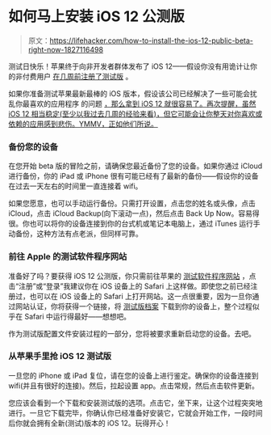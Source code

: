 # 如何马上安装 iOS 12 公测版

> 原文：<https://lifehacker.com/how-to-install-the-ios-12-public-beta-right-now-1827116498>

测试日快乐！苹果终于向非开发者群体发布了 iOS 12——假设你没有用诡计让你的非付费用户 [在几周前注册了测试版](https://lifehacker.com/how-to-get-apples-mac-iphone-watch-and-tv-betas-witho-1826578952#_ga=2.119799819.2007615953.1529957659-524386510.1512754476) 。



如果你准备测试苹果最新最棒的 iOS 版本，假设该公司已经解决了一些可能会扰乱你最喜欢的应用程序 的问题 [，那么拿到 iOS 12 就很容易了。再次提醒，虽然 iOS 12 相当稳定(至少以我过去几周的经验来看)，但它可能会让你整天对你喜欢或依赖的应用感到悲伤。YMMV，正如他们所说。](https://www.reddit.com/r/iOSBeta/comments/8otrzv/discussion_list_of_apps_that_dont_work_on_ios_12/)

### 备份您的设备

在您开始 beta 版的冒险之前，请确保您最近备份了您的设备。如果你通过 iCloud 进行备份，你的 iPad 或 iPhone 很有可能已经有了最新的备份——假设你的设备在过去一天左右的时间里一直连接着 wifi。

如果您愿意，也可以手动运行备份。只需打开设置，点击您的姓名或头像，点击 iCloud，点击 iCloud Backup(向下滚动一点)，然后点击 Back Up Now。容易得很。你也可以将你的设备连接到你的台式机或笔记本电脑上，通过 iTunes 运行手动备份，这种方法有点老派，但同样可靠。

### 前往 Apple 的测试软件程序网站

准备好了吗？要获得 iOS 12 公测版，你只需前往苹果的 [测试软件程序网站](https://beta.apple.com/) ，点击“注册”或“登录”我建议你在 iOS 设备上的 Safari 上这样做。即使您之前已经注册过，也可以在 iOS 设备上的 Safari 上打开网站。这一点很重要，因为一旦你通过网站认证，你将获得一个链接，将 [测试版档案](https://beta.apple.com/profile) 下载到你的设备上，整个过程似乎在 Safari 中运行得最好——想想吧。

作为测试版配置文件安装过程的一部分，您将被要求重新启动您的设备。去吧。

### 从苹果手里抢 iOS 12 测试版

一旦您的 iPhone 或 iPad 复位，请在您的设备上进行鉴定。确保你的设备连接到 wifi(并且有很好的连接)。然后，拉起设置 app。点击常规，然后点击软件更新。

您应该会看到一个下载和安装测试版的选项。点击它，坐下来，让这个过程突突地进行。一旦它下载完毕，你确认你已经准备好安装它，它就会开始工作，一段时间后你就会拥有全新(测试)版本的 iOS 12。玩得开心！